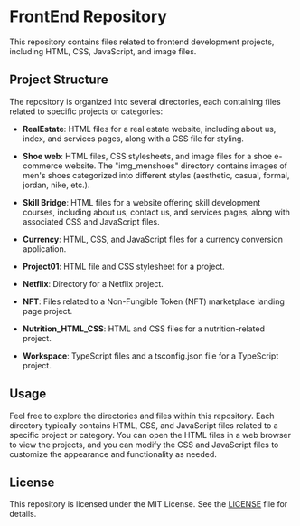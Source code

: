 # FrontEnd Repository

This repository contains files related to frontend development projects, including HTML, CSS, JavaScript, and image files.

## Project Structure

The repository is organized into several directories, each containing files related to specific projects or categories:

- **RealEstate**: HTML files for a real estate website, including about us, index, and services pages, along with a CSS file for styling.

- **Shoe web**: HTML files, CSS stylesheets, and image files for a shoe e-commerce website. The "img_menshoes" directory contains images of men's shoes categorized into different styles (aesthetic, casual, formal, jordan, nike, etc.).

- **Skill Bridge**: HTML files for a website offering skill development courses, including about us, contact us, and services pages, along with associated CSS and JavaScript files.

- **Currency**: HTML, CSS, and JavaScript files for a currency conversion application.

- **Project01**: HTML file and CSS stylesheet for a project.

- **Netflix**: Directory for a Netflix project.

- **NFT**: Files related to a Non-Fungible Token (NFT) marketplace landing page project.

- **Nutrition_HTML_CSS**: HTML and CSS files for a nutrition-related project.

- **Workspace**: TypeScript files and a tsconfig.json file for a TypeScript project.

## Usage

Feel free to explore the directories and files within this repository. Each directory typically contains HTML, CSS, and JavaScript files related to a specific project or category. You can open the HTML files in a web browser to view the projects, and you can modify the CSS and JavaScript files to customize the appearance and functionality as needed.

## License

This repository is licensed under the MIT License. See the [LICENSE](LICENSE) file for details.
